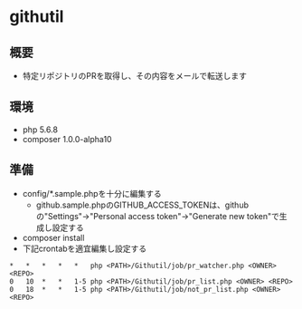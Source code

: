 # githutil

## 概要

* 特定リポジトリのPRを取得し、その内容をメールで転送します

## 環境

* php 5.6.8
* composer 1.0.0-alpha10

## 準備

* config/\*.sample.phpを十分に編集する
	* github.sample.phpのGITHUB_ACCESS_TOKENは、githubの"Settings"->"Personal access token"->"Generate new token"で生成し設定する
* composer install
* 下記crontabを適宜編集し設定する

```crontab
*	*	*	*	*	php <PATH>/Githutil/job/pr_watcher.php <OWNER> <REPO>
0	10	*	*	1-5	php <PATH>/Githutil/job/pr_list.php <OWNER> <REPO>
0	18	*	*	1-5	php <PATH>/Githutil/job/not_pr_list.php <OWNER> <REPO>
```
